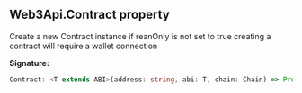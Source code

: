 
## Web3Api.Contract property

Create a new Contract instance if reanOnly is not set to true creating a contract will require a wallet connection

**Signature:**

```typescript
Contract: <T extends ABI>(address: string, abi: T, chain: Chain) => Promise<Contract & ContractOf<T>>;
```
